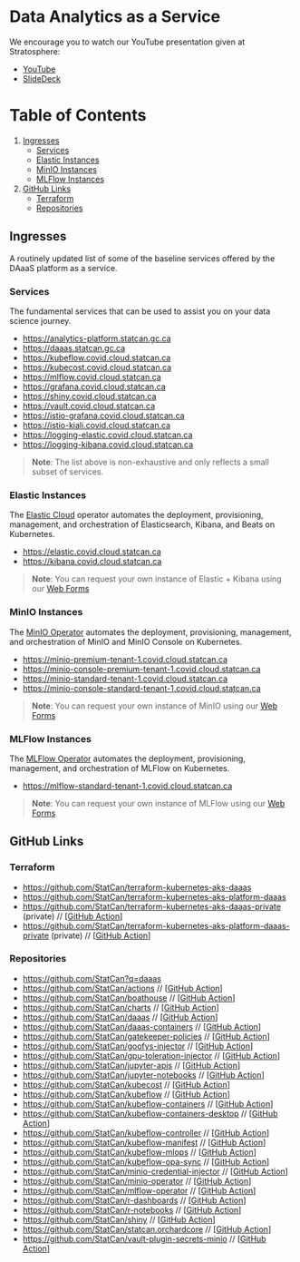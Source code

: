 <!-- markdownlint-disable no-bare-urls no-duplicate-header -->

# Data Analytics as a Service

We encourage you to watch our YouTube presentation given at Stratosphere:

- [YouTube](https://www.youtube.com/watch?v=quYuuEAqNm0)
- [SlideDeck](https://govcloud.blob.core.windows.net/docs/daaas-cncf.pdf)

# Table of Contents

1. [Ingresses](#ingresses)
   * [Services](#services)
   * [Elastic Instances](#elastic-stack-instances)
   * [MinIO Instances](#minio-instances)
   * [MLFlow Instances](#mlflow-instances)
1. [GitHub Links](#important-links)
   * [Terraform](#terraform)
   * [Repositories](#repositories)

## Ingresses

A routinely updated list of some of the baseline services offered by the DAaaS platform as a service.

### Services

The fundamental services that can be used to assist you on your data science journey.

- https://analytics-platform.statcan.gc.ca
- https://daaas.statcan.gc.ca
- https://kubeflow.covid.cloud.statcan.ca
- https://kubecost.covid.cloud.statcan.ca
- https://mlflow.covid.cloud.statcan.ca
- https://grafana.covid.cloud.statcan.ca
- https://shiny.covid.cloud.statcan.ca
- https://vault.covid.cloud.statcan.ca
- https://istio-grafana.covid.cloud.statcan.ca
- https://istio-kiali.covid.cloud.statcan.ca
- https://logging-elastic.covid.cloud.statcan.ca
- https://logging-kibana.covid.cloud.statcan.ca

> **Note**: The list above is non-exhaustive and only reflects a small subset of services.

### Elastic Instances

The [Elastic Cloud](https://github.com/elastic/cloud-on-k8s) operator automates the deployment, provisioning, management, and orchestration of Elasticsearch, Kibana, and Beats on Kubernetes.

- https://elastic.covid.cloud.statcan.ca
- https://kibana.covid.cloud.statcan.ca

> **Note**: You can request your own instance of Elastic + Kibana using our [Web Forms](https://daaas.covid.cloud.statcan.ca/forms/request-elastic-instance)

### MinIO Instances

The [MinIO Operator](https://github.com/statcan/minio-operator) automates the deployment, provisioning, management, and orchestration of MinIO and MinIO Console on Kubernetes.

- https://minio-premium-tenant-1.covid.cloud.statcan.ca
- https://minio-console-premium-tenant-1.covid.cloud.statcan.ca
- https://minio-standard-tenant-1.covid.cloud.statcan.ca
- https://minio-console-standard-tenant-1.covid.cloud.statcan.ca

> **Note**: You can request your own instance of MinIO using our [Web Forms](https://daaas.covid.cloud.statcan.ca/forms/request-elastic-instance)

### MLFlow Instances

The [MLFlow Operator](https://github.com/statcan/mlflow-operator) automates the deployment, provisioning, management, and orchestration of MLFlow on Kubernetes.

- https://mlflow-standard-tenant-1.covid.cloud.statcan.ca

> **Note**: You can request your own instance of MLFlow using our [Web Forms](https://daaas.covid.cloud.statcan.ca/forms/request-elastic-instance)

## GitHub Links

### Terraform

- https://github.com/StatCan/terraform-kubernetes-aks-daaas
- https://github.com/StatCan/terraform-kubernetes-aks-platform-daaas
- https://github.com/StatCan/terraform-kubernetes-aks-daaas-private (private) // [[GitHub Action][github_action_tf_daaas]]
- https://github.com/StatCan/terraform-kubernetes-aks-platform-daaas-private (private) // [[GitHub Action][github_action_tf_daaas_platform]]

### Repositories

- https://github.com/StatCan?q=daaas
- https://github.com/StatCan/actions // [[GitHub Action][github_action_actions]]
- https://github.com/StatCan/boathouse // [[GitHub Action][github_action_boathouse]]
- https://github.com/StatCan/charts // [[GitHub Action][github_action_charts]]
- https://github.com/StatCan/daaas // [[GitHub Action][github_action_daaas]]
- https://github.com/StatCan/daaas-containers // [[GitHub Action][github_action_daaas_containers]]
- https://github.com/StatCan/gatekeeper-policies // [[GitHub Action][github_action_gatekeeper_policies]]
- https://github.com/StatCan/goofys-injector // [[GitHub Action][github_action_goofys_injector]]
- https://github.com/StatCan/gpu-toleration-injector // [[GitHub Action][github_action_gpu_toleration_injector]]
- https://github.com/StatCan/jupyter-apis // [[GitHub Action][github_action_jupyter_apis]]
- https://github.com/StatCan/jupyter-notebooks // [[GitHub Action][github_action_jupyter_notebooks]]
- https://github.com/StatCan/kubecost // [[GitHub Action][github_action_kubecost]]
- https://github.com/StatCan/kubeflow // [[GitHub Action][github_action_kubeflow]]
- https://github.com/StatCan/kubeflow-containers // [[GitHub Action][github_action_kubeflow_containers]]
- https://github.com/StatCan/kubeflow-containers-desktop // [[GitHub Action][github_action_kubeflow_containers_desktop]]
- https://github.com/StatCan/kubeflow-controller // [[GitHub Action][github_action_kubeflow_controller]]
- https://github.com/StatCan/kubeflow-manifest // [[GitHub Action][github_action_kubeflow_manifest]]
- https://github.com/StatCan/kubeflow-mlops // [[GitHub Action][github_action_kubeflow_mlops]]
- https://github.com/StatCan/kubeflow-opa-sync // [[GitHub Action][github_action_kubeflow_opa_sync]]
- https://github.com/StatCan/minio-credential-injector // [[GitHub Action][github_action_minio_credential_injector]]
- https://github.com/StatCan/minio-operator // [[GitHub Action][github_action_minio_operator]]
- https://github.com/StatCan/mlflow-operator // [[GitHub Action][github_action_mlflow_operator]]
- https://github.com/StatCan/r-dashboards // [[GitHub Action][github_action_r_dashboards]]
- https://github.com/StatCan/r-notebooks // [[GitHub Action][github_action_r_notebooks]]
- https://github.com/StatCan/shiny // [[GitHub Action][github_action_shiny]]
- https://github.com/StatCan/statcan.orchardcore // [[GitHub Action][github_action_orchardcore]]
- https://github.com/StatCan/vault-plugin-secrets-minio // [[GitHub Action][github_action_vault_plugin_secrets_minio]]

<!-- Links Referenced -->

[github_action_tf_daaas]:                    https://github.com/StatCan/terraform-kubernetes-aks-daaas-private/actions
[github_action_tf_daaas_platform]:           https://github.com/StatCan/terraform-kubernetes-aks-platform-daaas-private/actions
[github_action_tf_daaas_vault]:              https://github.com/StatCan/terraform-vault-daaas/actions
[github_action_actions]:                     https://github.com/StatCan/actions/actions
[github_action_boathouse]:                   https://github.com/StatCan/boathouse/actions
[github_action_charts]:                      https://github.com/StatCan/charts/actions
[github_action_daaas]:                       https://github.com/StatCan/daaas/actions
[github_action_daaas_containers]:            https://github.com/StatCan/daaas-containers/actions
[github_action_gatekeeper_policies]:         https://github.com/StatCan/gatekeeper-policies/actions
[github_action_goofys_injector]:             https://github.com/StatCan/goofys-injector/actions
[github_action_gpu_toleration_injector]:     https://github.com/StatCan/gpu-toleration-injector/actions
[github_action_jupyter_apis]:                https://github.com/StatCan/jupyter-apis/actions
[github_action_jupyter_notebooks]:           https://github.com/StatCan/jupyter-notebooks/actions
[github_action_kubecost]:                    https://github.com/StatCan/kubecost/actions
[github_action_kubeflow]:                    https://github.com/StatCan/kubeflow/actions
[github_action_kubeflow_containers]:         https://github.com/StatCan/kubeflow-containers/actions
[github_action_kubeflow_containers_desktop]: https://github.com/StatCan/kubeflow-containers-desktop/actions
[github_action_kubeflow_controller]:         https://github.com/StatCan/kubeflow-controller/actions
[github_action_kubeflow_manifest]:           https://github.com/StatCan/kubeflow-manifest/actions
[github_action_kubeflow_mlops]:              https://github.com/StatCan/kubeflow-mlops/actions
[github_action_kubeflow_opa_sync]:           https://github.com/StatCan/kubeflow-opa-sync/actions
[github_action_minio_credential_injector]:   https://github.com/StatCan/minio-credential-injector/actions
[github_action_minio_operator]:              https://github.com/StatCan/minio-operator/actions
[github_action_mlflow_operator]:             https://github.com/StatCan/mlflow-operator/actions
[github_action_r_dashboards]:                https://github.com/StatCan/r-dashboards/actions
[github_action_r_notebooks]:                 https://github.com/StatCan/r-notebooks/actions
[github_action_shiny]:                       https://github.com/StatCan/shiny/actions
[github_action_orchardcore]:                 https://github.com/StatCan/statcan.orchardcore/actions
[github_action_vault_plugin_secrets_minio]:  https://github.com/StatCan/vault-plugin-secrets-minio/actions

